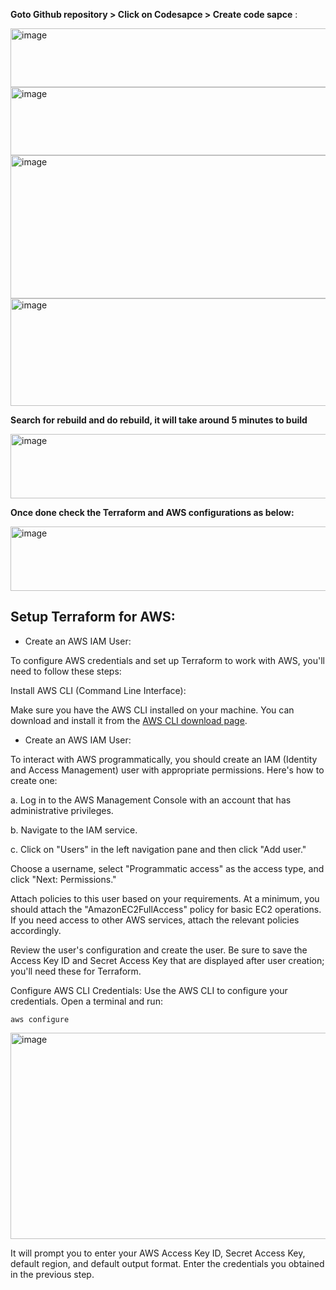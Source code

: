 **Goto Github repository > Click on Codesapce > Create code sapce** :

<img width="761" height="94" alt="image" src="https://github.com/user-attachments/assets/6672284f-022b-4d70-a775-a4e24a0d7b4e" />
<img width="748" height="109" alt="image" src="https://github.com/user-attachments/assets/829b7512-0df8-44d3-913b-a0d5c2afc99d" />
<img width="761" height="229" alt="image" src="https://github.com/user-attachments/assets/56cf8dd8-6cf1-4e32-80bc-e177b62ca785" />
<img width="758" height="172" alt="image" src="https://github.com/user-attachments/assets/1024a4b7-01cc-410d-af83-4938ecc05625" />

**Search for rebuild and do rebuild, it will take around 5 minutes to build**

<img width="822" height="103" alt="image" src="https://github.com/user-attachments/assets/e7cde2dc-c6ff-4d9d-9a46-3ce9dc7624ce" />

**Once done check the Terraform and AWS configurations as below:**

<img width="822" height="103" alt="image" src="https://github.com/user-attachments/assets/d1b09e85-693c-4d0d-9ace-7e9829754d15" />

## Setup Terraform for AWS:

- Create an AWS IAM User:

 To configure AWS credentials and set up Terraform to work with AWS, you'll need to follow these steps:

 Install AWS CLI (Command Line Interface):

 Make sure you have the AWS CLI installed on your machine. You can download and install it from the [AWS CLI download page](https://aws.amazon.com/cli/).

- Create an AWS IAM User:

To interact with AWS programmatically, you should create an IAM (Identity and Access Management) user with appropriate permissions. Here's how to create one:

a. Log in to the AWS Management Console with an account that has administrative privileges.

b. Navigate to the IAM service.

c. Click on "Users" in the left navigation pane and then click "Add user."

Choose a username, select "Programmatic access" as the access type, and click "Next: Permissions."

Attach policies to this user based on your requirements. At a minimum, you should attach the "AmazonEC2FullAccess" policy for basic EC2 operations. If you need access to other AWS services, attach the relevant policies accordingly.

Review the user's configuration and create the user. Be sure to save the Access Key ID and Secret Access Key that are displayed after user creation; you'll need these for Terraform.

Configure AWS CLI Credentials:
Use the AWS CLI to configure your credentials. Open a terminal and run:
```
aws configure
```

<img width="852" height="330" alt="image" src="https://github.com/user-attachments/assets/4ef6ca36-e748-491d-a5a4-73995703ee41" />

It will prompt you to enter your AWS Access Key ID, Secret Access Key, default region, and default output format. Enter the credentials you obtained in the previous step.








